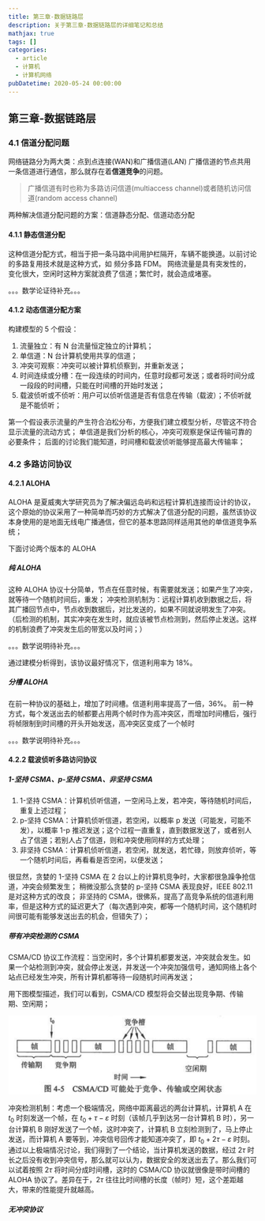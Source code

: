 ```yaml
---
title: 第三章-数据链路层
description: 关于第三章-数据链路层的详细笔记和总结
mathjax: true
tags: []
categories:
  - article
  - 计算机
  - 计算机网络
pubDatetime: 2020-05-24 00:00:00
---
```


## 第三章-数据链路层

### 4.1 信道分配问题

网络链路分为两大类：点到点连接(WAN)和广播信道(LAN)
广播信道的节点共用一条信道进行通信，那么就存在着**信道竞争**的问题。

> 广播信道有时也称为多路访问信道(multiaccess channel)或者随机访问信道(random access channel)

两种解决信道分配问题的方案：信道静态分配、信道动态分配

#### 4.1.1 静态信道分配

这种信道分配方式，相当于把一条马路中间用护栏隔开，车辆不能换道。以前讨论的多路复用技术就是这种方式，如 频分多路 FDM。
网络流量是具有突发性的，变化很大，空闲时这种方案就浪费了信道；繁忙时，就会造成堵塞。

。。。数学论证待补充。。。

#### 4.1.2 动态信道分配方案

构建模型的 5 个假设：

1. 流量独立：有 N 台流量恒定独立的计算机；
2. 单信道：N 台计算机使用共享的信道；
3. 冲突可观察：冲突可以被计算机侦察到，并重新发送；
4. 时间连续或分槽：在一段连续的时间内，任意时段都可发送；或者将时间分成一段段的时间槽，只能在时间槽的开始时发送；
5. 载波侦听或不侦听：用户可以侦听信道是否有信息在传输（载波）；不侦听就是不能侦听；

第一个假设表示流量的产生符合泊松分布，方便我们建立模型分析，尽管这不符合显示流量的流动方式；
单信道是我们分析的核心，冲突可观察是保证传输可靠的必要条件；
后面的讨论我们能知道，时间槽和载波侦听能够提高最大传输率；

### 4.2 多路访问协议

#### 4.2.1 ALOHA

ALOHA 是夏威夷大学研究员为了解决偏远岛屿和远程计算机连接而设计的协议，这个原始的协议采用了一种简单而巧妙的方式解决了信道分配的问题，虽然该协议本身使用的是地面无线电广播通信，但它的基本思路同样适用其他的单信道竞争系统；

下面讨论两个版本的 ALOHA

##### 纯 ALOHA

这种 ALOHA 协议十分简单，节点在任意时候，有需要就发送；如果产生了冲突，就等待一个随机时间后，重发；
冲突检测机制为：远程计算机收到数据之后，将其广播回节点中，节点收到数据后，对比发送的，如果不同就说明发生了冲突。
（后检测的机制，其实冲突在发生时，就应该被节点检测到，然后停止发送。这样的机制浪费了冲突发生后的带宽以及时间；）

。。。数学说明待补充。。。

通过建模分析得到，该协议最好情况下，信道利用率为 18%。

##### 分槽 ALOHA

在前一种协议的基础上，增加了时间槽。信道利用率提高了一倍，36%。
前一种方式，每个发送出去的帧都要占用两个帧时作为高冲突区，而增加时间槽后，强行将帧限制到时间槽的开头开始发送，高冲突区变成了一个帧时

。。。数学说明待补充。。。

#### 4.2.2 载波侦听多路访问协议

##### 1-坚持 CSMA、p-坚持 CSMA、非坚持 CSMA

1. 1-坚持 CSMA：计算机侦听信道，一空闲马上发，若冲突，等待随机时间后，重复上述过程；
2. p-坚持 CSMA：计算机侦听信道，若空闲，以概率 p 发送（可能发，可能不发），以概率 1-p 推迟发送；这个过程一直重复，直到数据发送了，或者别人占了信道；若别人占了信道，则和冲突使用同样的方式处理；
3. 非坚持 CSMA：计算机侦听信道，若空闲，就发送，若忙碌，则放弃侦听，等一个随机时间后，再看看是否空闲，以便发送；

很显然，贪婪的 1-坚持 CSMA 在 2 台以上的计算机竞争时，大家都很急躁争抢信道，冲突会频繁发生；
稍微没那么贪婪的 p-坚持 CSMA 表现良好，IEEE 802.11 是对这种方式的改良；
非坚持的 CSMA，很佛系，提高了高竞争系统的信道利用率，但是这种方式的延迟更大了（每次遇到冲突，都等一个随机时间，这个随机时间很可能有能够发送出去的机会，但错失了）；

##### 带有冲突检测的 CSMA

CSMA/CD 协议工作流程：当空闲时，多个计算机都要发送，冲突就会发生。如果一个站检测到冲突，就会停止发送，并发送一个冲突加强信号，通知网络上各个站点已经发生冲突，所有计算机都等待一段随机时间再发送；

用下图模型描述，我们可以看到，CSMA/CD 模型将会交替出现竞争期、传输期、空闲期；

![picture 40](../../../../assets/images/add54e874787e29959cee70672088b85fe55e240422370781dd7a93e7938ab44.png)

冲突检测机制：考虑一个极端情况，网络中距离最远的两台计算机，计算机 A 在 $t_0$ 时刻发送一个帧，在 $t_0 + \tau - \varepsilon$ 时刻（该帧几乎到达另一台计算机 B 时），另一台计算机 B 刚好发送了一个帧，这时冲突了，计算机 B 立刻检测到了，马上停止发送，而计算机 A 要等到，冲突信号回传才能知道冲突了，即 $t_0 + 2\tau - \varepsilon$ 时刻。
通过以上极端情况讨论，我们得到了一个结论，当计算机发送的数据，经过 $2\tau$ 时长之后没有收到冲突信号，那么就可以认为，数据安全的发送出去了。那么我们可以试着按照 $2\tau$ 将时间分成时间槽，这时的 CSMA/CD 协议就很像是带时间槽的 ALOHA 协议了。差异在于，$2\tau$ 往往比时间槽的长度（帧时）短，这个差距越大，带来的性能提升就越高。

##### 无冲突协议
